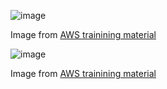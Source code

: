 ![image](https://user-images.githubusercontent.com/44913260/120378592-eac2c400-c31e-11eb-9651-d03540394f52.png)

Image from [AWS trainining material](https://docs.aws.amazon.com/codepipeline/latest/userguide/tutorials-ecs-ecr-codedeploy.html#tutorials-ecs-ecr-codedeploy-deployment)

![image](https://user-images.githubusercontent.com/44913260/120378620-f1e9d200-c31e-11eb-98d9-5b7b36f5e3f1.png)

Image from [AWS trainining material](https://docs.aws.amazon.com/codepipeline/latest/userguide/tutorials-ecs-ecr-codedeploy.html#tutorials-ecs-ecr-codedeploy-deployment)
